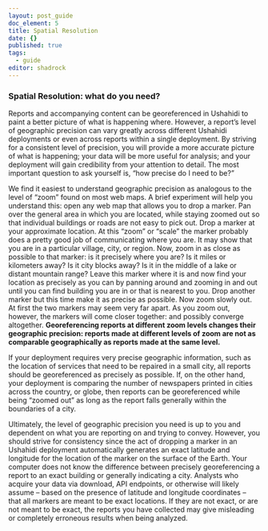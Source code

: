 ```yaml
---
layout: post_guide
doc_element: 5
title: Spatial Resolution
date: {}
published: true
tags: 
  - guide
editor: shadrock
---
```


### Spatial Resolution: what do you need?
Reports and accompanying content can be georeferenced in Ushahidi to paint a better picture of what is happening where. However, a report’s level of geographic precision can vary greatly across different Ushahidi deployments or even across reports within a single deployment. By striving for a consistent level of precision, you will provide a more accurate picture of what is happening; your data will be more useful for analysis; and your deployment will gain credibility from your attention to detail. The most important question to ask yourself is, “how precise do I need to be?”

We find it easiest to understand geographic precision as analogous to the level of “zoom” found on most web maps. A brief experiment will help you understand this: open any web map that allows you to drop a marker. Pan over the general area in which you are located, while staying zoomed out so that individual buildings or roads are not easy to pick out. Drop a marker at your approximate location. At this “zoom” or “scale” the marker probably does a pretty good job of communicating where you are. It may show that you are in a particular village, city, or region. Now, zoom in as close as possible to that marker: is it precisely where you are? Is it miles or kilometers away? Is it city blocks away? Is it in the middle of a lake or distant mountain range? Leave this marker where it is and now find your location as precisely as you can by panning around and zooming in and out until you can find building you are in or that is nearest to you. Drop another marker but this time make it as precise as possible. Now zoom slowly out. At first the two markers may seem very far apart. As you zoom out, however, the markers will come closer together: and possibly converge altogether. **Georeferencing reports at different zoom levels changes their geographic precision: reports made at different levels of zoom are not as comparable geographically as reports made at the same level.** 

If your deployment requires very precise geographic information, such as the location of services that need to be repaired in a small city, all reports should be georeferenced as precisely as possible. If, on the other hand, your deployment is comparing the number of newspapers printed in cities across the country, or globe, then reports can be georeferenced while being “zoomed out” as long as the report falls generally within the boundaries of a city. 

Ultimately, the level of geographic precision you need is up to you and dependent on what you are reporting on and trying to convey. However, you should strive for consistency since the act of dropping a marker in an Ushahidi deployment automatically generates an exact latitude and longitude for the location of the marker on the surface of the Earth. Your computer does not know the difference between precisely georeferencing a report to an exact building or generally indicating a city. Analysts who acquire your data via download, API endpoints, or otherwise will likely assume – based on the presence of latitude and longitude coordinates – that all markers are meant to be exact locations. If they are not exact, or are not meant to be exact, the reports you have collected may give misleading or completely erroneous results when being analyzed. 
